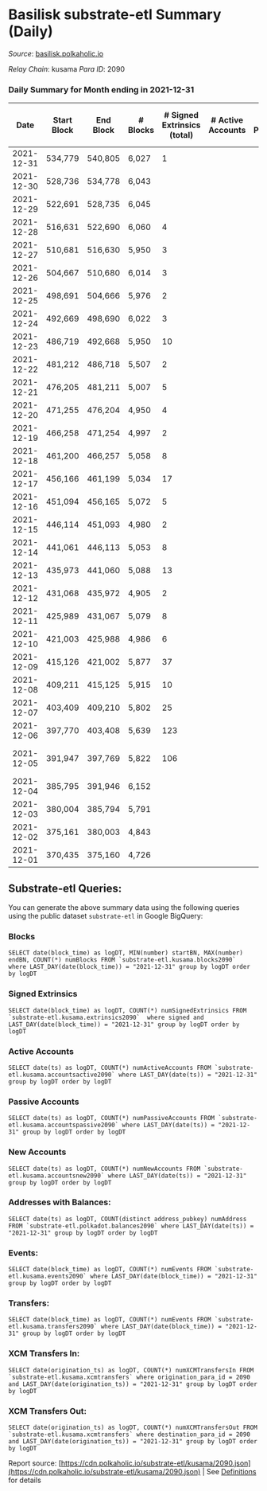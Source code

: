 # Basilisk substrate-etl Summary (Daily)

_Source_: [basilisk.polkaholic.io](https://basilisk.polkaholic.io)

*Relay Chain*: kusama
*Para ID*: 2090



### Daily Summary for Month ending in 2021-12-31


| Date | Start Block | End Block | # Blocks | # Signed Extrinsics (total) | # Active Accounts | # Passive | # New | # Addresses with Balances | # Events | # Transfers | # XCM Transfers In | # XCM Transfers Out | Issues | 
| ---- | ----------- | --------- | -------- | --------------------------- | ----------------- | --------- | ----- | ------------------------- | -------- | ----------- | ------------------ | ------------------- | ------ |
| 2021-12-31 | 534,779 | 540,805 | 6,027 | 1 |  |  |  | 11,915 | 18,091 |   |   |   |  |
| 2021-12-30 | 528,736 | 534,778 | 6,043 |  |  |  |  | 11,915 | 18,134 |   |   |   |  |
| 2021-12-29 | 522,691 | 528,735 | 6,045 |  |  |  |  | 11,915 | 18,140 |   |   |   |  |
| 2021-12-28 | 516,631 | 522,690 | 6,060 | 4 |  |  |  | 11,915 | 18,196 |   |   |   |  |
| 2021-12-27 | 510,681 | 516,630 | 5,950 | 3 |  |  |  | 11,915 | 17,861 |   |   |   |  |
| 2021-12-26 | 504,667 | 510,680 | 6,014 | 3 |  |  |  | 11,915 | 18,053 |   |   |   |  |
| 2021-12-25 | 498,691 | 504,666 | 5,976 | 2 |  |  |  | 11,915 | 17,938 |   |   |   |  |
| 2021-12-24 | 492,669 | 498,690 | 6,022 | 3 |  |  |  | 11,915 | 18,080 |   |   |   |  |
| 2021-12-23 | 486,719 | 492,668 | 5,950 | 10 |  |  |  | 11,915 | 17,875 |   |   |   |  |
| 2021-12-22 | 481,212 | 486,718 | 5,507 | 2 |  |  |  | 11,915 | 16,529 |   |   |   |  |
| 2021-12-21 | 476,205 | 481,211 | 5,007 | 5 |  |  |  | 11,915 | 15,036 |   |   |   |  |
| 2021-12-20 | 471,255 | 476,204 | 4,950 | 4 |  |  |  | 11,915 | 14,865 |   |   |   |  |
| 2021-12-19 | 466,258 | 471,254 | 4,997 | 2 |  |  |  | 11,915 | 14,999 |   |   |   |  |
| 2021-12-18 | 461,200 | 466,257 | 5,058 | 8 |  |  |  | 11,915 | 15,194 |   |   |   |  |
| 2021-12-17 | 456,166 | 461,199 | 5,034 | 17 |  |  |  | 11,915 | 15,140 |   |   |   |  |
| 2021-12-16 | 451,094 | 456,165 | 5,072 | 5 |  |  |  | 11,915 | 15,235 |   |   |   |  |
| 2021-12-15 | 446,114 | 451,093 | 4,980 | 2 |  |  |  | 11,915 | 14,948 |   |   |   |  |
| 2021-12-14 | 441,061 | 446,113 | 5,053 | 8 |  |  |  | 11,915 | 15,179 |   |   |   |  |
| 2021-12-13 | 435,973 | 441,060 | 5,088 | 13 |  |  |  | 11,915 | 15,294 |   |   |   |  |
| 2021-12-12 | 431,068 | 435,972 | 4,905 | 2 |  |  |  | 11,915 | 14,726 |   |   |   |  |
| 2021-12-11 | 425,989 | 431,067 | 5,079 | 8 |  |  |  | 11,915 | 15,258 |   |   |   |  |
| 2021-12-10 | 421,003 | 425,988 | 4,986 | 6 |  |  |  | 11,915 | 14,974 |   |   |   |  |
| 2021-12-09 | 415,126 | 421,002 | 5,877 | 37 |  |  |  | 11,915 | 17,710 |   |   |   |  |
| 2021-12-08 | 409,211 | 415,125 | 5,915 | 10 |  |  |  | 11,915 | 17,772 |   |   |   |  |
| 2021-12-07 | 403,409 | 409,210 | 5,802 | 25 |  |  |  | 11,915 | 17,477 | 10  |   |   |  |
| 2021-12-06 | 397,770 | 403,408 | 5,639 | 123 |  |  |  | 11,914 | 17,301 | 116  |   |   |  |
| 2021-12-05 | 391,947 | 397,769 | 5,822 | 106 |  |  |  | 11,906 | 132,992 | 23,828  |   |   | 1 missing (0.02%) |
| 2021-12-04 | 385,795 | 391,946 | 6,152 |  |  |  |  | 7 | 12,312 |   |   |   |  |
| 2021-12-03 | 380,004 | 385,794 | 5,791 |  |  |  |  | 7 | 11,587 |   |   |   |  |
| 2021-12-02 | 375,161 | 380,003 | 4,843 |  |  |  |  | 7 | 9,690 |   |   |   |  |
| 2021-12-01 | 370,435 | 375,160 | 4,726 |  |  |  |  | 7 | 9,456 |   |   |   |  |

## Substrate-etl Queries:
You can generate the above summary data using the following queries using the public dataset `substrate-etl` in Google BigQuery:


### Blocks
```
SELECT date(block_time) as logDT, MIN(number) startBN, MAX(number) endBN, COUNT(*) numBlocks FROM `substrate-etl.kusama.blocks2090`  where LAST_DAY(date(block_time)) = "2021-12-31" group by logDT order by logDT
```


### Signed Extrinsics
```
SELECT date(block_time) as logDT, COUNT(*) numSignedExtrinsics FROM `substrate-etl.kusama.extrinsics2090`  where signed and LAST_DAY(date(block_time)) = "2021-12-31" group by logDT order by logDT
```


### Active Accounts
```
SELECT date(ts) as logDT, COUNT(*) numActiveAccounts FROM `substrate-etl.kusama.accountsactive2090` where LAST_DAY(date(ts)) = "2021-12-31" group by logDT order by logDT
```


### Passive Accounts
```
SELECT date(ts) as logDT, COUNT(*) numPassiveAccounts FROM `substrate-etl.kusama.accountspassive2090` where LAST_DAY(date(ts)) = "2021-12-31" group by logDT order by logDT
```


### New Accounts
```
SELECT date(ts) as logDT, COUNT(*) numNewAccounts FROM `substrate-etl.kusama.accountsnew2090` where LAST_DAY(date(ts)) = "2021-12-31" group by logDT order by logDT
```


### Addresses with Balances:
```
SELECT date(ts) as logDT, COUNT(distinct address_pubkey) numAddress FROM `substrate-etl.polkadot.balances2090` where LAST_DAY(date(ts)) = "2021-12-31" group by logDT order by logDT
```


### Events:
```
SELECT date(block_time) as logDT, COUNT(*) numEvents FROM `substrate-etl.kusama.events2090` where LAST_DAY(date(block_time)) = "2021-12-31" group by logDT order by logDT
```


### Transfers:
```
SELECT date(block_time) as logDT, COUNT(*) numEvents FROM `substrate-etl.kusama.transfers2090` where LAST_DAY(date(block_time)) = "2021-12-31" group by logDT order by logDT
```


### XCM Transfers In:
```
SELECT date(origination_ts) as logDT, COUNT(*) numXCMTransfersIn FROM `substrate-etl.kusama.xcmtransfers` where origination_para_id = 2090 and LAST_DAY(date(origination_ts)) = "2021-12-31" group by logDT order by logDT
```


### XCM Transfers Out:
```
SELECT date(origination_ts) as logDT, COUNT(*) numXCMTransfersOut FROM `substrate-etl.kusama.xcmtransfers` where destination_para_id = 2090 and LAST_DAY(date(origination_ts)) = "2021-12-31" group by logDT order by logDT
```



Report source: [https://cdn.polkaholic.io/substrate-etl/kusama/2090.json](https://cdn.polkaholic.io/substrate-etl/kusama/2090.json) | See [Definitions](/DEFINITIONS.md) for details
